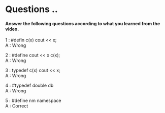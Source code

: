 # Questions ..

#### Answer the following questions according to what you learned from the video.

1 : #defin c(x) cout << x;  
A : Wrong

2 : #define cout << x c(x);  
A : Wrong

3 : typedef c(x) cout << x;  
A : Wrong

4 : #typedef double db  
A : Wrong

5 : #define nm namespace  
A : Correct
